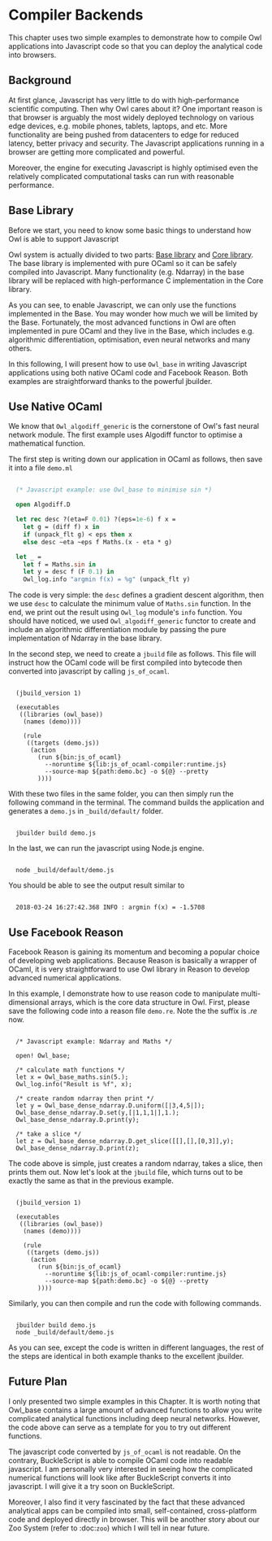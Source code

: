 # Compiler Backends

This chapter uses two simple examples to demonstrate how to compile Owl applications into Javascript code so that you can deploy the analytical code into browsers.


## Background

At first glance, Javascript has very little to do with high-performance scientific computing. Then why Owl cares about it? One important reason is that browser is arguably the most widely deployed technology on various edge devices, e.g. mobile phones, tablets, laptops, and etc. More functionality are being pushed from datacenters to edge for reduced latency, better privacy and security. The Javascript applications running in a browser are getting more complicated and powerful.

Moreover, the engine for executing Javascript is highly optimised even the relatively complicated computational tasks can run with reasonable performance.


## Base Library

Before we start, you need to know some basic things to understand how Owl is able to support Javascript

Owl system is actually divided to two parts: [Base library](https://github.com/owlbarn/owl/tree/master/src/base) and [Core library](https://github.com/owlbarn/owl/tree/master/src/owl). The base library is implemented with pure OCaml so it can be safely compiled into Javascript. Many functionality (e.g. Ndarray) in the base library will be replaced with high-performance C implementation in the Core library.

As you can see, to enable Javascript, we can only use the functions implemented in the Base. You may wonder how much we will be limited by the Base. Fortunately, the most advanced functions in Owl are often implemented in pure OCaml and they live in the Base, which includes e.g. algorithmic differentiation, optimisation, even neural networks and many others.

In this following, I will present how to use `Owl_base` in writing Javascript applications using both native OCaml code and Facebook Reason. Both examples are straightforward thanks to the powerful jbuilder.


## Use Native OCaml

We know that `Owl_algodiff_generic` is the cornerstone of Owl's fast neural network module. The first example uses Algodiff functor to optimise a mathematical function.

The first step is writing down our application in OCaml as follows, then save it into a file `demo.ml`


```ocaml

  (* Javascript example: use Owl_base to minimise sin *)

  open Algodiff.D

  let rec desc ?(eta=F 0.01) ?(eps=1e-6) f x =
    let g = (diff f) x in
    if (unpack_flt g) < eps then x
    else desc ~eta ~eps f Maths.(x - eta * g)

  let _ =
    let f = Maths.sin in
    let y = desc f (F 0.1) in
    Owl_log.info "argmin f(x) = %g" (unpack_flt y)

```

The code is very simple: the `desc` defines a gradient descent algorithm, then we use `desc` to calculate the minimum value of `Maths.sin` function. In the end, we print out the result using `Owl_log` module's `info` function. You should have noticed, we used `Owl_algodiff_generic` functor to create and include an algorithmic differentiation module by passing the pure implementation of Ndarray in the base library.

In the second step, we need to create a `jbuild` file as follows. This file will instruct how the OCaml code will be first compiled into bytecode then converted into javascript by calling `js_of_ocaml`.


```shell

  (jbuild_version 1)

  (executables
   ((libraries (owl_base))
    (names (demo))))

    (rule
     ((targets (demo.js))
      (action
        (run ${bin:js_of_ocaml}
          --noruntime ${lib:js_of_ocaml-compiler:runtime.js}
          --source-map ${path:demo.bc} -o ${@} --pretty
        ))))

```

With these two files in the same folder, you can then simply run the following command in the terminal. The command builds the application and generates a `demo.js` in `_build/default/` folder.


```shell

  jbuilder build demo.js

```

In the last, we can run the javascript using Node.js engine.


```shell

  node _build/default/demo.js

```

You should be able to see the output result similar to 

```shell

  2018-03-24 16:27:42.368 INFO : argmin f(x) = -1.5708

```


## Use Facebook Reason

Facebook Reason is gaining its momentum and becoming a popular choice of developing web applications. Because Reason is basically a wrapper of OCaml, it is very straightforward to use Owl library in Reason to develop advanced numerical applications.

In this example, I demonstrate how to use reason code to manipulate multi-dimensional arrays, which is the core data structure in Owl. First, please save the following code into a reason file `demo.re`. Note the the suffix is *.re* now.


```reason

  /* Javascript example: Ndarray and Maths */

  open! Owl_base;

  /* calculate math functions */
  let x = Owl_base_maths.sin(5.);
  Owl_log.info("Result is %f", x);

  /* create random ndarray then print */
  let y = Owl_base_dense_ndarray.D.uniform([|3,4,5|]);
  Owl_base_dense_ndarray.D.set(y,[|1,1,1|],1.);
  Owl_base_dense_ndarray.D.print(y);

  /* take a slice */
  let z = Owl_base_dense_ndarray.D.get_slice([[],[],[0,3]],y);
  Owl_base_dense_ndarray.D.print(z);

```

The code above is simple, just creates a random ndarray, takes a slice, then prints them out. Now let's look at the `jbuild` file, which turns out to be exactly the same as that in the previous example.


```shell

  (jbuild_version 1)

  (executables
   ((libraries (owl_base))
    (names (demo))))

    (rule
     ((targets (demo.js))
      (action
        (run ${bin:js_of_ocaml}
          --noruntime ${lib:js_of_ocaml-compiler:runtime.js}
          --source-map ${path:demo.bc} -o ${@} --pretty
        ))))

```

Similarly, you can then compile and run the code with following commands.

```shell

  jbuilder build demo.js
  node _build/default/demo.js

```

As you can see, except the code is written in different languages, the rest of the steps are identical in both example thanks to the excellent jbuilder.



## Future Plan

I only presented two simple examples in this Chapter. It is worth noting that Owl_base contains a large amount of advanced functions to allow you write complicated analytical functions including deep neural networks. However, the code above can serve as a template for you to try out different functions.

The javascript code converted by `js_of_ocaml` is not readable. On the contrary, BuckleScript is able to compile OCaml code into readable javascript. I am personally very interested in seeing how the complicated numerical functions will look like after BuckleScript converts it into javascript. I will give it a try soon on BuckleScript.

Moreover, I also find it very fascinated by the fact that these advanced analytical apps can be compiled into small, self-contained, cross-platform code and deployed directly in browser. This will be another story about our Zoo System (refer to :doc:`zoo`) which I will tell in near future.
